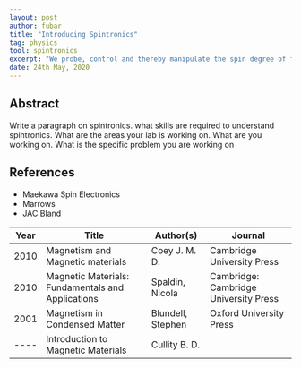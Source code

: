 ```yaml
---
layout: post
author: fubar
title: "Introducing Spintronics"
tag: physics
tool: spintronics
excerpt: "We probe, control and thereby manipulate the spin degree of freedom of the electron to affect various processes ranging from information storage, transfer and processing."
date: 24th May, 2020
---
```


## Abstract

Write a paragraph on spintronics. what skills are required to understand spintronics. What are the areas your lab is working on. What are you working on.
What is the specific problem you are working on

## References

- Maekawa Spin Electronics
- Marrows
- JAC Bland

Year | Title | Author(s) | Journal
-----|-------|-----------|--------
2010 | Magnetism and Magnetic materials | Coey J. M. D. | Cambridge University Press
2010 | Magnetic Materials: Fundamentals and Applications | Spaldin, Nicola | Cambridge: Cambridge University Press
2001 | Magnetism in Condensed Matter | Blundell, Stephen | Oxford University Press
---- | Introduction to Magnetic Materials | Cullity B. D. |
